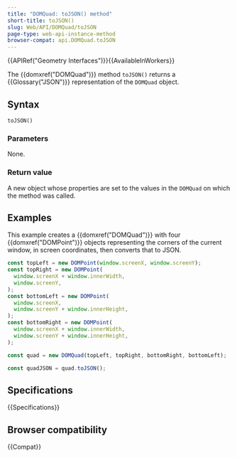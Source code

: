 ```yaml
---
title: "DOMQuad: toJSON() method"
short-title: toJSON()
slug: Web/API/DOMQuad/toJSON
page-type: web-api-instance-method
browser-compat: api.DOMQuad.toJSON
---
```


{{APIRef("Geometry Interfaces")}}{{AvailableInWorkers}}

The {{domxref("DOMQuad")}} method
`toJSON()` returns a
{{Glossary("JSON")}} representation of the `DOMQuad` object.

## Syntax

```js-nolint
toJSON()
```

### Parameters

None.

### Return value

A new object whose properties are set to the values in the
`DOMQuad` on which the method was called.

## Examples

This example creates a {{domxref("DOMQuad")}} with four {{domxref("DOMPoint")}} objects representing the corners of the current window, in screen coordinates, then converts that to JSON.

```js
const topLeft = new DOMPoint(window.screenX, window.screenY);
const topRight = new DOMPoint(
  window.screenX + window.innerWidth,
  window.screenY,
);
const bottomLeft = new DOMPoint(
  window.screenX,
  window.screenY + window.innerHeight,
);
const bottomRight = new DOMPoint(
  window.screenX + window.innerWidth,
  window.screenY + window.innerHeight,
);

const quad = new DOMQuad(topLeft, topRight, bottomRight, bottomLeft);

const quadJSON = quad.toJSON();
```

## Specifications

{{Specifications}}

## Browser compatibility

{{Compat}}
